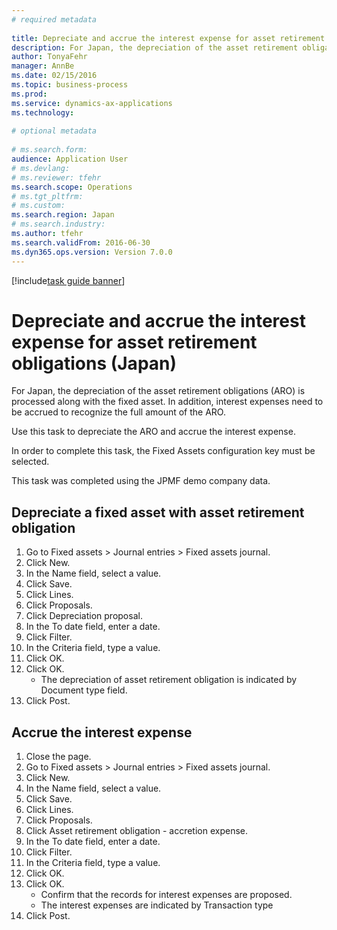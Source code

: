 ```yaml
--- 
# required metadata 
 
title: Depreciate and accrue the interest expense for asset retirement obligations (Japan)
description: For Japan, the depreciation of the asset retirement obligations (ARO) is processed along with the fixed asset. 
author: TonyaFehr 
manager: AnnBe 
ms.date: 02/15/2016
ms.topic: business-process 
ms.prod:  
ms.service: dynamics-ax-applications 
ms.technology:  
 
# optional metadata 
 
# ms.search.form:   
audience: Application User 
# ms.devlang:  
# ms.reviewer: tfehr 
ms.search.scope: Operations 
# ms.tgt_pltfrm:  
# ms.custom:  
ms.search.region: Japan
# ms.search.industry: 
ms.author: tfehr 
ms.search.validFrom: 2016-06-30 
ms.dyn365.ops.version: Version 7.0.0 
---
```


[!include[task guide banner](../../includes/task-guide-banner.md)]

# Depreciate and accrue the interest expense for asset retirement obligations (Japan)

For Japan, the depreciation of the asset retirement obligations (ARO) is processed along with the fixed asset. In addition, interest expenses need to be accrued to recognize the full amount of the ARO.

Use this task to depreciate the ARO and accrue the interest expense. 

In order to complete this task, the Fixed Assets configuration key must be selected.

This task was completed using the JPMF demo company data.


## Depreciate a fixed asset with asset retirement obligation
1. Go to Fixed assets > Journal entries > Fixed assets journal.
2. Click New.
3. In the Name field, select a value.
4. Click Save.
5. Click Lines.
6. Click Proposals.
7. Click Depreciation proposal.
8. In the To date field, enter a date.
9. Click Filter.
10. In the Criteria field, type a value.
11. Click OK.
12. Click OK.
    * The depreciation of asset retirement obligation is indicated by Document type field.  
13. Click Post.

## Accrue the interest expense
1. Close the page.
2. Go to Fixed assets > Journal entries > Fixed assets journal.
3. Click New.
4. In the Name field, select a value.
5. Click Save.
6. Click Lines.
7. Click Proposals.
8. Click Asset retirement obligation - accretion expense.
9. In the To date field, enter a date.
10. Click Filter.
11. In the Criteria field, type a value.
12. Click OK.
13. Click OK.
    * Confirm that the records for interest expenses are proposed.  
    * The interest expenses are indicated by Transaction type  
14. Click Post.

